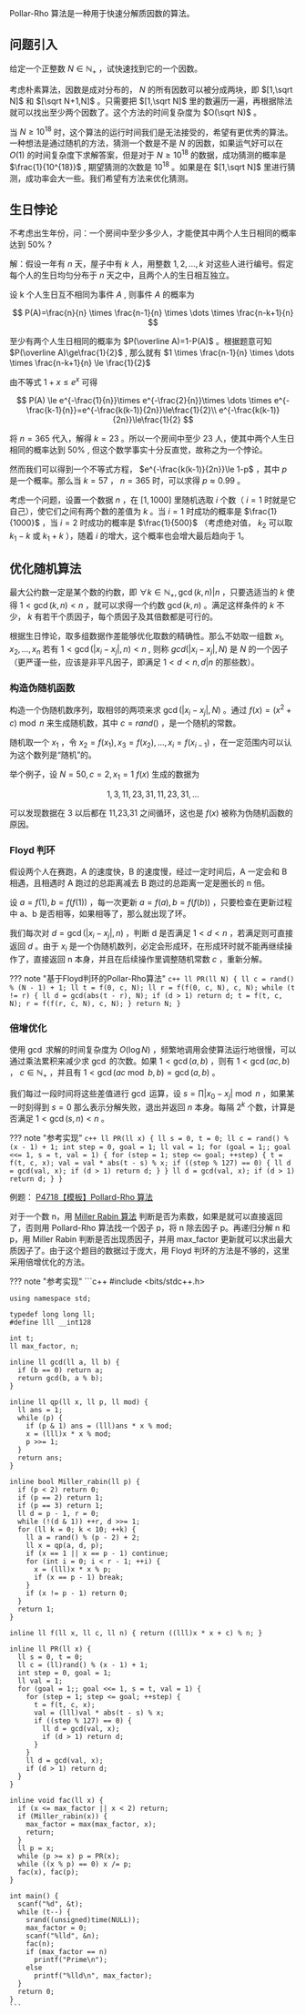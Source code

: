 Pollar-Rho 算法是一种用于快速分解质因数的算法。

## 问题引入

给定一个正整数 $N \in \mathbb{N}_{+}$ ，试快速找到它的一个因数。

考虑朴素算法，因数是成对分布的， $N$ 的所有因数可以被分成两块，即 $[1,\sqrt N]$ 和 $[\sqrt N+1,N]$ 。只需要把 $[1,\sqrt N]$ 里的数遍历一遍，再根据除法就可以找出至少两个因数了。这个方法的时间复杂度为 $O(\sqrt N)$ 。

当 $N\ge10^{18}$ 时，这个算法的运行时间我们是无法接受的，希望有更优秀的算法。一种想法是通过随机的方法，猜测一个数是不是 $N$ 的因数，如果运气好可以在 $O(1)$ 的时间复杂度下求解答案，但是对于 $N\ge10^{18}$ 的数据，成功猜测的概率是 $\frac{1}{10^{18}}$ , 期望猜测的次数是 $10^{18}$ 。如果是在 $[1,\sqrt N]$ 里进行猜测，成功率会大一些。我们希望有方法来优化猜测。

## 生日悖论

不考虑出生年份，问：一个房间中至少多少人，才能使其中两个人生日相同的概率达到 $50\%$ ?

解：假设一年有 $n$ 天，屋子中有 $k$ 人，用整数 $1, 2,\dots, k$ 对这些人进行编号。假定每个人的生日均匀分布于 $n$ 天之中，且两个人的生日相互独立。

设 k 个人生日互不相同为事件 $A$ , 则事件 $A$ 的概率为

$$
P(A)=\frac{n}{n} \times \frac{n-1}{n} \times \dots \times \frac{n-k+1}{n}
$$

至少有两个人生日相同的概率为 $P(\overline A)=1-P(A)$ 。根据题意可知 $P(\overline A)\ge\frac{1}{2}$ , 那么就有 $1 \times \frac{n-1}{n} \times \dots \times \frac{n-k+1}{n} \le \frac{1}{2}$ 

由不等式 $1+x\le e^x$ 可得

$$
P(A) \le e^{-\frac{1}{n}}\times e^{-\frac{2}{n}}\times \dots \times e^{-\frac{k-1}{n}}=e^{-\frac{k(k-1)}{2n}}\le\frac{1}{2}\\
e^{-\frac{k(k-1)}{2n}}\le\frac{1}{2}
$$

将 $n=365$ 代入，解得 $k=23$ 。所以一个房间中至少 23 人，使其中两个人生日相同的概率达到 $50\%$ , 但这个数学事实十分反直觉，故称之为一个悖论。

然而我们可以得到一个不等式方程， $e^{-\frac{k(k-1)}{2n}}\le 1-p$ ，其中 $p$ 是一个概率。那么当 $k=57$ ， $n=365$ 时，可以求得 $p\approx 0.99$ 。

考虑一个问题，设置一个数据 $n$ ，在 $[1,1000]$ 里随机选取 $i$ 个数（ $i=1$ 时就是它自己），使它们之间有两个数的差值为 $k$ 。当 $i=1$ 时成功的概率是 $\frac{1}{1000}$ ，当 $i=2$ 时成功的概率是 $\frac{1}{500}$ （考虑绝对值， $k_2$ 可以取 $k_1-k$ 或 $k_1+k$ ），随着 $i$ 的增大，这个概率也会增大最后趋向于 1。

## 优化随机算法

最大公约数一定是某个数的约数，即 $\forall k \in\mathbb{N}_{+},\gcd(k,n)|n$ ，只要选适当的 $k$ 使得 $1<\gcd(k,n)< n$ ，就可以求得一个约数 $\gcd(k,n)$ 。满足这样条件的 $k$ 不少， $k$ 有若干个质因子，每个质因子及其倍数都是可行的。

根据生日悖论，取多组数据作差能够优化取数的精确性。那么不妨取一组数 $x_1,x_2,\dots,x_n$ 若有 $1<\gcd(|x_i-x_j|,n) < n$ , 则称 $gcd(|x_i-x_j|,N)$ 是 $N$ 的一个因子（更严谨一些，应该是非平凡因子，即满足 $1< d < n,d|n$ 的那些数）。

### 构造伪随机函数

构造一个伪随机数序列，取相邻的两项来求 $\gcd(|x_i-x_j|,N)$ 。通过 $f(x)=(x^2+c)\bmod n$ 来生成随机数，其中 $c=rand()$ ，是一个随机的常数。

随机取一个 $x_1$ ，令 $x_2=f(x_1),x_3=f(x_2),\dots,x_i=f(x_{i-1})$ ，在一定范围内可以认为这个数列是“随机”的。

举个例子，设 $N=50,c=2,x_1=1$  $f(x)$ 生成的数据为

$$
1,3,11,23,31,11,23,31,\dots
$$

可以发现数据在 3 以后都在 11,23,31 之间循环，这也是 $f(x)$ 被称为伪随机函数的原因。

### Floyd 判环

假设两个人在赛跑，A 的速度快，B 的速度慢，经过一定时间后，A 一定会和 B 相遇，且相遇时 A 跑过的总距离减去 B 跑过的总距离一定是圈长的 n 倍。

设 $a=f(1),b=f(f(1))$ ，每一次更新 $a=f(a),b=f(f(b))$ ，只要检查在更新过程中 a、b 是否相等，如果相等了，那么就出现了环。

我们每次对 $d=\gcd(|x_i-x_j|,n)$ ，判断 d 是否满足 $1< d< n$ ，若满足则可直接返回 $d$ 。由于 $x_i$ 是一个伪随机数列，必定会形成环，在形成环时就不能再继续操作了，直接返回 n 本身，并且在后续操作里调整随机常数 $c$ ，重新分解。

??? note "基于Floyd判环的Pollar-Rho算法"
    ```c++
    ll PR(ll N) {
      ll c = rand() % (N - 1) + 1;
      ll t = f(0, c, N);
      ll r = f(f(0, c, N), c, N);
      while (t != r) {
        ll d = gcd(abs(t - r), N);
        if (d > 1) return d;
        t = f(t, c, N);
        r = f(f(r, c, N), c, N);
      }
      return N;
    }
    ```

### 倍增优化

使用 $\gcd$ 求解的时间复杂度为 $O(\log N)$ ，频繁地调用会使算法运行地很慢，可以通过乘法累积来减少求 $\gcd$ 的次数。如果 $1< \gcd(a,b)$ ，则有 $1< \gcd(ac,b)$ ， $c\in \mathbb{N}_{+}$ ，并且有 $1< \gcd(ac \bmod b,b)=\gcd(a,b)$ 。

我们每过一段时间将这些差值进行 $\gcd$ 运算，设 $s=\prod|x_0-x_j|\bmod n$ ，如果某一时刻得到 $s=0$ 那么表示分解失败，退出并返回 $n$ 本身。每隔 $2^k$ 个数，计算是否满足 $1< \gcd(s, n) < n$ 。

??? note "参考实现"
    ```c++
    ll PR(ll x) {
      ll s = 0, t = 0;
      ll c = rand() % (x - 1) + 1;
      int step = 0, goal = 1;
      ll val = 1;
      for (goal = 1;; goal <<= 1, s = t, val = 1) {
        for (step = 1; step <= goal; ++step) {
          t = f(t, c, x);
          val = val * abs(t - s) % x;
          if ((step % 127) == 0) {
            ll d = gcd(val, x);
            if (d > 1) return d;
          }
        }
        ll d = gcd(val, x);
        if (d > 1) return d;
      }
    }
    ```

例题： [P4718【模板】Pollard-Rho 算法](https://www.luogu.com.cn/problem/P4718) 

对于一个数 n，用 [Miller Rabin 算法](/prime/#_4) 判断是否为素数，如果是就可以直接返回了，否则用 Pollard-Rho 算法找一个因子 p，将 n 除去因子 p。再递归分解 n 和 p，用 Miller Rabin 判断是否出现质因子，并用 max_factor 更新就可以求出最大质因子了。由于这个题目的数据过于庞大，用 Floyd 判环的方法是不够的，这里采用倍增优化的方法。

??? note "参考实现"
    ```c++
    #include <bits/stdc++.h>
    
    using namespace std;
    
    typedef long long ll;
    #define lll __int128
    
    int t;
    ll max_factor, n;
    
    inline ll gcd(ll a, ll b) {
      if (b == 0) return a;
      return gcd(b, a % b);
    }
    
    inline ll qp(ll x, ll p, ll mod) {
      ll ans = 1;
      while (p) {
        if (p & 1) ans = (lll)ans * x % mod;
        x = (lll)x * x % mod;
        p >>= 1;
      }
      return ans;
    }
    
    inline bool Miller_rabin(ll p) {
      if (p < 2) return 0;
      if (p == 2) return 1;
      if (p == 3) return 1;
      ll d = p - 1, r = 0;
      while (!(d & 1)) ++r, d >>= 1;
      for (ll k = 0; k < 10; ++k) {
        ll a = rand() % (p - 2) + 2;
        ll x = qp(a, d, p);
        if (x == 1 || x == p - 1) continue;
        for (int i = 0; i < r - 1; ++i) {
          x = (lll)x * x % p;
          if (x == p - 1) break;
        }
        if (x != p - 1) return 0;
      }
      return 1;
    }
    
    inline ll f(ll x, ll c, ll n) { return ((lll)x * x + c) % n; }
    
    inline ll PR(ll x) {
      ll s = 0, t = 0;
      ll c = (ll)rand() % (x - 1) + 1;
      int step = 0, goal = 1;
      ll val = 1;
      for (goal = 1;; goal <<= 1, s = t, val = 1) {
        for (step = 1; step <= goal; ++step) {
          t = f(t, c, x);
          val = (lll)val * abs(t - s) % x;
          if ((step % 127) == 0) {
            ll d = gcd(val, x);
            if (d > 1) return d;
          }
        }
        ll d = gcd(val, x);
        if (d > 1) return d;
      }
    }
    
    inline void fac(ll x) {
      if (x <= max_factor || x < 2) return;
      if (Miller_rabin(x)) {
        max_factor = max(max_factor, x);
        return;
      }
      ll p = x;
      while (p >= x) p = PR(x);
      while ((x % p) == 0) x /= p;
      fac(x), fac(p);
    }
    
    int main() {
      scanf("%d", &t);
      while (t--) {
        srand((unsigned)time(NULL));
        max_factor = 0;
        scanf("%lld", &n);
        fac(n);
        if (max_factor == n)
          printf("Prime\n");
        else
          printf("%lld\n", max_factor);
      }
      return 0;
    }
    ```
